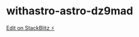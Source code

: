 # withastro-astro-dz9mad

[Edit on StackBlitz ⚡️](https://stackblitz.com/edit/withastro-astro-dz9mad)
